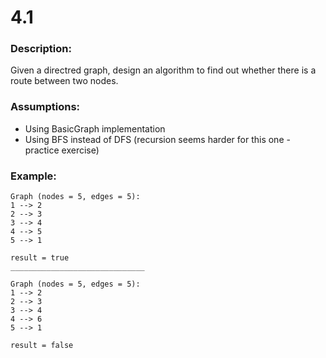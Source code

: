 # 4.1  
### Description:  
Given a directred graph, design an algorithm to find out whether there is a route between two nodes.  

### Assumptions:  
- Using BasicGraph implementation
- Using BFS instead of DFS (recursion seems harder for this one - practice exercise)

### Example:  
```
Graph (nodes = 5, edges = 5):
1 --> 2
2 --> 3
3 --> 4
4 --> 5
5 --> 1

result = true
______________________________

Graph (nodes = 5, edges = 5):
1 --> 2
2 --> 3
3 --> 4
4 --> 6
5 --> 1

result = false
```
